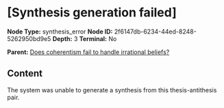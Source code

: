 # [Synthesis generation failed]

**Node Type:** synthesis_error
**Node ID:** 2f6147db-6234-44ed-8248-5262950bd9e5
**Depth:** 3
**Terminal:** No

**Parent:** [Does coherentism fail to handle irrational beliefs?](does-coherentism-fail-to-handle-irrational-beliefs-antithesis-36c0687c-700e-47d3-8536-a3c7999e82a8.md)

## Content

The system was unable to generate a synthesis from this thesis-antithesis pair.
